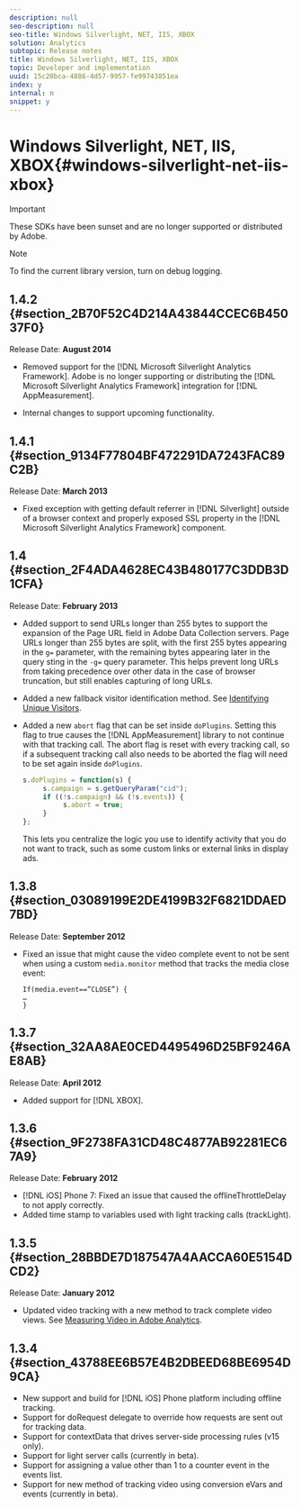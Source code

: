 ```yaml
---
description: null
seo-description: null
seo-title: Windows Silverlight, NET, IIS, XBOX
solution: Analytics
subtopic: Release notes
title: Windows Silverlight, NET, IIS, XBOX
topic: Developer and implementation
uuid: 15c20bca-4886-4d57-9957-fe99743851ea
index: y
internal: n
snippet: y
---
```


# Windows Silverlight, NET, IIS, XBOX{#windows-silverlight-net-iis-xbox}

>[!IMPORTANT]
>
>These SDKs have been sunset and are no longer supported or distributed by Adobe.

>[!NOTE]
>
>To find the current library version, turn on debug logging.

## 1.4.2 {#section_2B70F52C4D214A43844CCEC6B45037F0}

Release Date: **August 2014**

* Removed support for the [!DNL Microsoft Silverlight Analytics Framework]. Adobe is no longer supporting or distributing the [!DNL Microsoft Silverlight Analytics Framework] integration for [!DNL AppMeasurement]. 

* Internal changes to support upcoming functionality.

## 1.4.1 {#section_9134F77804BF472291DA7243FAC89C2B}

Release Date: **March 2013**

* Fixed exception with getting default referrer in [!DNL Silverlight] outside of a browser context and properly exposed SSL property in the [!DNL Microsoft Silverlight Analytics Framework] component.

## 1.4 {#section_2F4ADA4628EC43B480177C3DDB3D1CFA}

Release Date: **February 2013**

* Added support to send URLs longer than 255 bytes to support the expansion of the Page URL field in Adobe Data Collection servers. Page URLs longer than 255 bytes are split, with the first 255 bytes appearing in the `g=` parameter, with the remaining bytes appearing later in the query sting in the `-g=` query parameter. This helps prevent long URLs from taking precedence over other data in the case of browser truncation, but still enables capturing of long URLs. 

* Added a new fallback visitor identification method. See [Identifying Unique Visitors](https://marketing.adobe.com/resources/help/en_US/sc/implement/index.html?f=c_identifying_unique_visitors). 
* Added a new `abort` flag that can be set inside `doPlugins`. Setting this flag to true causes the [!DNL AppMeasurement] library to not continue with that tracking call. The abort flag is reset with every tracking call, so if a subsequent tracking call also needs to be aborted the flag will need to be set again inside `doPlugins`. 

  ```js
  s.doPlugins = function(s) { 
       s.campaign = s.getQueryParam("cid"); 
       if ((!s.campaign) && (!s.events)) { 
            s.abort = true; 
       } 
  };
  ```

  This lets you centralize the logic you use to identify activity that you do not want to track, such as some custom links or external links in display ads.

## 1.3.8 {#section_03089199E2DE4199B32F6821DDAED7BD}

Release Date: **September 2012**

* Fixed an issue that might cause the video complete event to not be sent when using a custom `media.monitor` method that tracks the media close event: 

  ```
  If(media.event==”CLOSE”) { 
  … 
  } 
  
  ```

## 1.3.7 {#section_32AA8AE0CED4495496D25BF9246AE8AB}

Release Date: **April 2012**

* Added support for [!DNL XBOX].

## 1.3.6 {#section_9F2738FA31CD48C4877AB92281EC67A9}

Release Date: **February 2012**

* [!DNL iOS] Phone 7: Fixed an issue that caused the offlineThrottleDelay to not apply correctly. 
* Added time stamp to variables used with light tracking calls (trackLight).

## 1.3.5 {#section_28BBDE7D187547A4AACCA60E5154DCD2}

Release Date: **January 2012**

* Updated video tracking with a new method to track complete video views. See [Measuring Video in Adobe Analytics](https://marketing.adobe.com/resources/help/en_US/sc/appmeasurement/video/index.html).

## 1.3.4 {#section_43788EE6B57E4B2DBEED68BE6954D9CA}

* New support and build for [!DNL iOS] Phone platform including offline tracking. 
* Support for doRequest delegate to override how requests are sent out for tracking data. 
* Support for contextData that drives server-side processing rules (v15 only). 
* Support for light server calls (currently in beta). 
* Support for assigning a value other than 1 to a counter event in the events list. 
* Support for new method of tracking video using conversion eVars and events (currently in beta).

